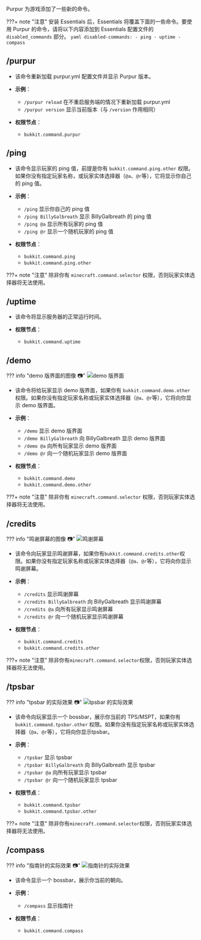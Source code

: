 Purpur 为游戏添加了一些新的命令。

???+ note "注意"
    安装 Essentials 后，Essentials 将覆盖下面的一些命令。要使用 Purpur 的命令，请将以下内容添加到 Essentials 配置文件的 `disabled_commands` 部分。
    ``` yaml
    disabled-commands:
      - ping
      - uptime
      - compass
    ```

## /purpur
- 该命令重新加载 purpur.yml 配置文件并显示 Purpur 版本。

- **示例**：
    - `/purpur reload` 在不重启服务端的情况下重新加载 purpur.yml
    - `/purpur version` 显示当前版本（与 `/version` 作用相同）

- **权限节点**：
    - `bukkit.command.purpur`

## /ping
- 该命令显示玩家的 ping 值，前提是你有 `bukkit.command.ping.other` 权限。如果你没有指定玩家名称，或玩家实体选择器（`@a`、`@r`等），它将显示你自己的 ping 值。

- **示例**：
    - `/ping` 显示你自己的 ping 值
    - `/ping BillyGalbreath` 显示 BillyGalbreath 的 ping 值
    - `/ping @a` 显示所有玩家的 ping 值
    - `/ping @r` 显示一个随机玩家的 ping 值

- **权限节点**：
    - `bukkit.command.ping`
    - `bukkit.command.ping.other`

???+ note "注意"
    除非你有 `minecraft.command.selector` 权限，否则玩家实体选择器将无法使用。

## /uptime
- 该命令将显示服务器的正常运行时间。

- **权限节点**：
    - `bukkit.command.uptime`

## /demo
??? info "demo 版界面的图像 📷"
    ![demo 版界面](demo.png)
- 该命令将给玩家显示 demo 版界面，如果你有 `bukkit.command.demo.other` 权限。如果你没有指定玩家名称或玩家实体选择器（`@a`、`@r`等），它将向你显示 demo 版界面。

- **示例**：
    - `/demo` 显示 demo 版界面
    - `/demo BillyGalbreath` 向 BillyGalbreath 显示 demo 版界面
    - `/demo @a` 向所有玩家显示 demo 版界面
    - `/demo @r` 向一个随机玩家显示 demo 版界面

- **权限节点**：
    - `bukkit.command.demo`
    - `bukkit.command.demo.other`

???+ note "注意"
    除非你有 `minecraft.command.selector` 权限，否则玩家实体选择器将无法使用。

## /credits
??? info "鸣谢屏幕的图像 📷"
    ![鸣谢屏幕](credits.png)
- 该命令向玩家显示鸣谢屏幕，如果你有`bukkit.command.credits.other`权限。如果你没有指定玩家名称或玩家实体选择器（`@a`、`@r`等），它将向你显示鸣谢屏幕。

- **示例**：
    - `/credits` 显示鸣谢屏幕
    - `/credits BillyGalbreath` 向 BillyGalbreath 显示鸣谢屏幕
    - `/credits @a` 向所有玩家显示鸣谢屏幕
    - `/credits @r` 向一个随机玩家显示鸣谢屏幕

- **权限节点**：
    - `bukkit.command.credits`
    - `bukkit.command.credits.other`

???+ note "注意"
    除非你有`minecraft.command.selector`权限，否则玩家实体选择器将无法使用。

## /tpsbar
??? info "tpsbar 的实际效果 📷"
    ![tpsbar 的实际效果](bossbar.gif)
- 该命令向玩家显示一个 bossbar，展示你当前的 TPS/MSPT，如果你有 `bukkit.command.tpsbar.other` 权限。如果你没有指定玩家名称或玩家实体选择器（`@a`、`@r`等），它将向你显示tpsbar。

- **示例**：
    - `/tpsbar` 显示 tpsbar
    - `/tpsbar BillyGalbreath` 向 BillyGalbreath 显示 tpsbar
    - `/tpsbar @a` 向所有玩家显示 tpsbar
    - `/tpsbar @r` 向一个随机玩家显示 tpsbar

- **权限节点**：
    - `bukkit.command.tpsbar`
    - `bukkit.command.tpsbar.other`

???+ note "注意"
    除非你有`minecraft.command.selector`权限，否则玩家实体选择器将无法使用。

## /compass
??? info "指南针的实际效果 📷"
    ![指南针的实际效果](bossbar.gif)
- 该命令显示一个 bossbar，展示你当前的朝向。

- **示例**：
    - `/compass` 显示指南针

- **权限节点**：
    - `bukkit.command.compass`
